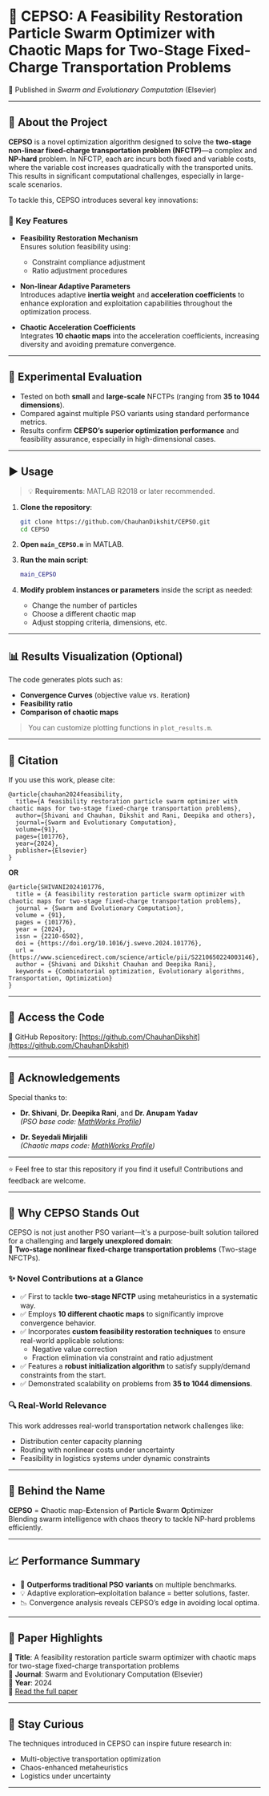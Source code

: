 # 🚚 CEPSO: A Feasibility Restoration Particle Swarm Optimizer with Chaotic Maps for Two-Stage Fixed-Charge Transportation Problems  
📄 Published in *Swarm and Evolutionary Computation* (Elsevier)

---

## 📌 About the Project

**CEPSO** is a novel optimization algorithm designed to solve the **two-stage non-linear fixed-charge transportation problem (NFCTP)**—a complex and **NP-hard** problem. In NFCTP, each arc incurs both fixed and variable costs, where the variable cost increases quadratically with the transported units. This results in significant computational challenges, especially in large-scale scenarios.

To tackle this, CEPSO introduces several key innovations:

### 🚀 Key Features

- **Feasibility Restoration Mechanism**  
  Ensures solution feasibility using:
  - Constraint compliance adjustment  
  - Ratio adjustment procedures  

- **Non-linear Adaptive Parameters**  
  Introduces adaptive **inertia weight** and **acceleration coefficients** to enhance exploration and exploitation capabilities throughout the optimization process.

- **Chaotic Acceleration Coefficients**  
  Integrates **10 chaotic maps** into the acceleration coefficients, increasing diversity and avoiding premature convergence.

---

## 🧪 Experimental Evaluation

- Tested on both **small** and **large-scale** NFCTPs (ranging from **35 to 1044 dimensions**).
- Compared against multiple PSO variants using standard performance metrics.
- Results confirm **CEPSO’s superior optimization performance** and feasibility assurance, especially in high-dimensional cases.

---

## ▶️ Usage

> 💡 **Requirements**: MATLAB R2018 or later recommended.

1. **Clone the repository**:
   ```bash
   git clone https://github.com/ChauhanDikshit/CEPSO.git
   cd CEPSO
   ```

2. **Open `main_CEPSO.m`** in MATLAB.

3. **Run the main script**:
   ```matlab
   main_CEPSO
   ```

4. **Modify problem instances or parameters** inside the script as needed:
   - Change the number of particles
   - Choose a different chaotic map
   - Adjust stopping criteria, dimensions, etc.

---

## 📊 Results Visualization (Optional)

The code generates plots such as:

- **Convergence Curves** (objective value vs. iteration)
- **Feasibility ratio**
- **Comparison of chaotic maps**

> You can customize plotting functions in `plot_results.m`.

---

## 📖 Citation

If you use this work, please cite:

```
@article{chauhan2024feasibility,
  title={A feasibility restoration particle swarm optimizer with chaotic maps for two-stage fixed-charge transportation problems},
  author={Shivani and Chauhan, Dikshit and Rani, Deepika and others},
  journal={Swarm and Evolutionary Computation},
  volume={91},
  pages={101776},
  year={2024},
  publisher={Elsevier}
}
```

**OR**

```
@article{SHIVANI2024101776,
  title = {A feasibility restoration particle swarm optimizer with chaotic maps for two-stage fixed-charge transportation problems},
  journal = {Swarm and Evolutionary Computation},
  volume = {91},
  pages = {101776},
  year = {2024},
  issn = {2210-6502},
  doi = {https://doi.org/10.1016/j.swevo.2024.101776},
  url = {https://www.sciencedirect.com/science/article/pii/S2210650224003146},
  author = {Shivani and Dikshit Chauhan and Deepika Rani},
  keywords = {Combinatorial optimization, Evolutionary algorithms, Transportation, Optimization}
}
```

---

## 📎 Access the Code

🔗 GitHub Repository: [https://github.com/ChauhanDikshit](https://github.com/ChauhanDikshit)

---

## 🙏 Acknowledgements

Special thanks to:

- **Dr. Shivani**, **Dr. Deepika Rani**, and **Dr. Anupam Yadav**  
  *(PSO base code: [MathWorks Profile](https://www.mathworks.com/matlabcentral/profile/authors/2870277))*

- **Dr. Seyedali Mirjalili**  
  *(Chaotic maps code: [MathWorks Profile](https://www.mathworks.com/matlabcentral/profile/authors/2943818))*

---

⭐ Feel free to star this repository if you find it useful! Contributions and feedback are welcome.


---

## 🌟 Why CEPSO Stands Out

CEPSO is not just another PSO variant—it's a purpose-built solution tailored for a challenging and **largely unexplored domain**:  
🔹 **Two-stage nonlinear fixed-charge transportation problems** (Two-stage NFCTPs).

### ✨ Novel Contributions at a Glance

- ✅ First to tackle **two-stage NFCTP** using metaheuristics in a systematic way.
- ✅ Employs **10 different chaotic maps** to significantly improve convergence behavior.
- ✅ Incorporates **custom feasibility restoration techniques** to ensure real-world applicable solutions:
  - Negative value correction
  - Fraction elimination via constraint and ratio adjustment
- ✅ Features a **robust initialization algorithm** to satisfy supply/demand constraints from the start.
- ✅ Demonstrated scalability on problems from **35 to 1044 dimensions**.

### 🔍 Real-World Relevance

This work addresses real-world transportation network challenges like:
- Distribution center capacity planning
- Routing with nonlinear costs under uncertainty
- Feasibility in logistics systems under dynamic constraints

---

## 🧠 Behind the Name

**CEPSO** = **C**haotic map-**E**xtension of **P**article **S**warm **O**ptimizer  
Blending swarm intelligence with chaos theory to tackle NP-hard problems efficiently.

---

## 📈 Performance Summary

- 🚀 **Outperforms traditional PSO variants** on multiple benchmarks.
- 💡 Adaptive exploration–exploitation balance = better solutions, faster.
- 📉 Convergence analysis reveals CEPSO’s edge in avoiding local optima.

---

## 🔬 Paper Highlights

📘 **Title**: A feasibility restoration particle swarm optimizer with chaotic maps for two-stage fixed-charge transportation problems  
📍 **Journal**: Swarm and Evolutionary Computation (Elsevier)  
📅 **Year**: 2024  
📎 [Read the full paper](https://doi.org/10.1016/j.swevo.2024.101776)

---

## 🧠 Stay Curious

The techniques introduced in CEPSO can inspire future research in:
- Multi-objective transportation optimization
- Chaos-enhanced metaheuristics
- Logistics under uncertainty

---

